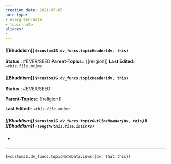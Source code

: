 ```yaml
---
creation date: 2021-07-05
note-type: 
- evergreen-note
- topic-note
aliases:
- 
---
```

 
#### [[Bhuddism]] `$=customJS.dv_funcs.topicHeader(dv, this)`

**Status**:: #EVER/SEED
**Parent-Topics**:: [[religion]]
**Last Edited**:: *`=this.file.mtime`*
#### [[Bhuddism]] `$=customJS.dv_funcs.topicHeader(dv, this)`

**Status**:: #EVER/SEED

**Parent-Topics**:: [[religion]]

**Last Edited**:: *`=this.file.mtime`*

##### [[Bhuddism]] `$=customJS.dv_funcs.topicOutlineHeader(dv, this)`# [[Bhuddism]] `=length(this.file.inlinks)` 
- 

### <hr class="dataviews"/>

`$=customJS.dv_funcs.topicNoteDataviews({dv, that:this})`